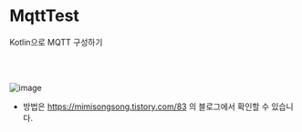 # MqttTest

Kotlin으로 MQTT 구성하기

</br></br>




![image](https://user-images.githubusercontent.com/86704889/234488257-b37e21f2-0f64-4d1e-bfbf-1c0767149510.png)





- 방법은 https://mimisongsong.tistory.com/83 의 블로그에서 확인할 수 있습니다.

